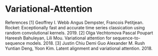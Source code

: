# Variational-Attention

References
[1] Geoffrey I. Webb Angus Dempster, Francois Petitjean. Rocket: Exceptionally fast and accurate time series classication using random convolutional kernels. 2019.
[2] Olga Vechtomova Pascal Poupart Hareesh Bahuleyan, Lili Mou. Variational attention for sequence-to-sequence models. 2018.
[3] Justin Chiu Demi Guo Alexander M. Rush Yuntian Deng, Yoon Kim. Latent alignment and variational attention. 2018.
